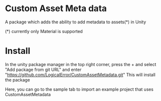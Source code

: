 # Custom Asset Meta data

A package which adds the ability to add metadata to assets(*) in Unity

(*) currently only Material is supported

# Install

In the unity package manager in the top right corner, press the + and select "Add package from git URL" and enter "https://github.com/LogicalError/CustomAssetMetadata.git"
This will install the package

Here, you can go to the sample tab to import an example project that uses CustomAssetMetadata
